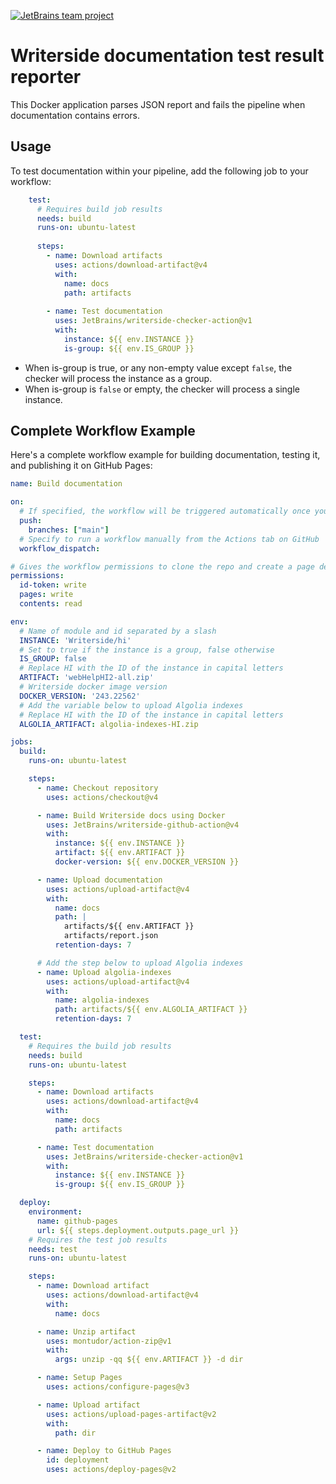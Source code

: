 [![JetBrains team project](https://jb.gg/badges/team.svg)](https://confluence.jetbrains.com/display/ALL/JetBrains+on+GitHub)

# Writerside documentation test result reporter


This Docker application parses JSON report and fails the pipeline when documentation contains errors.

## Usage

To test documentation within your pipeline, add the following job to your workflow:

```yml
    test:
      # Requires build job results
      needs: build
      runs-on: ubuntu-latest
    
      steps:
        - name: Download artifacts
          uses: actions/download-artifact@v4
          with:
            name: docs
            path: artifacts
    
        - name: Test documentation
          uses: JetBrains/writerside-checker-action@v1
          with:
            instance: ${{ env.INSTANCE }}
            is-group: ${{ env.IS_GROUP }}
```

* When is-group is true, or any non-empty value except `false`, the checker will process the instance as a group.
* When is-group is `false` or empty, the checker will process a single instance.

## Complete Workflow Example

Here's a complete workflow example for building documentation, testing it, and publishing it on GitHub Pages:

```yml
name: Build documentation

on:
  # If specified, the workflow will be triggered automatically once you push to the `main` branch.
  push:
    branches: ["main"]
  # Specify to run a workflow manually from the Actions tab on GitHub
  workflow_dispatch:

# Gives the workflow permissions to clone the repo and create a page deployment
permissions:
  id-token: write
  pages: write
  contents: read

env:
  # Name of module and id separated by a slash
  INSTANCE: 'Writerside/hi'
  # Set to true if the instance is a group, false otherwise
  IS_GROUP: false
  # Replace HI with the ID of the instance in capital letters
  ARTIFACT: 'webHelpHI2-all.zip'
  # Writerside docker image version
  DOCKER_VERSION: '243.22562'
  # Add the variable below to upload Algolia indexes
  # Replace HI with the ID of the instance in capital letters
  ALGOLIA_ARTIFACT: algolia-indexes-HI.zip

jobs:
  build:
    runs-on: ubuntu-latest

    steps:
      - name: Checkout repository
        uses: actions/checkout@v4

      - name: Build Writerside docs using Docker
        uses: JetBrains/writerside-github-action@v4
        with:
          instance: ${{ env.INSTANCE }}
          artifact: ${{ env.ARTIFACT }}
          docker-version: ${{ env.DOCKER_VERSION }}

      - name: Upload documentation
        uses: actions/upload-artifact@v4
        with:
          name: docs
          path: |
            artifacts/${{ env.ARTIFACT }}
            artifacts/report.json
          retention-days: 7

      # Add the step below to upload Algolia indexes
      - name: Upload algolia-indexes
        uses: actions/upload-artifact@v4
        with:
          name: algolia-indexes
          path: artifacts/${{ env.ALGOLIA_ARTIFACT }}
          retention-days: 7

  test:
    # Requires the build job results
    needs: build
    runs-on: ubuntu-latest

    steps:
      - name: Download artifacts
        uses: actions/download-artifact@v4
        with:
          name: docs
          path: artifacts

      - name: Test documentation
        uses: JetBrains/writerside-checker-action@v1
        with:
          instance: ${{ env.INSTANCE }}
          is-group: ${{ env.IS_GROUP }}

  deploy:
    environment:
      name: github-pages
      url: ${{ steps.deployment.outputs.page_url }}
    # Requires the test job results
    needs: test
    runs-on: ubuntu-latest

    steps:
      - name: Download artifact
        uses: actions/download-artifact@v4
        with:
          name: docs

      - name: Unzip artifact
        uses: montudor/action-zip@v1
        with:
          args: unzip -qq ${{ env.ARTIFACT }} -d dir

      - name: Setup Pages
        uses: actions/configure-pages@v3

      - name: Upload artifact
        uses: actions/upload-pages-artifact@v2
        with:
          path: dir

      - name: Deploy to GitHub Pages
        id: deployment
        uses: actions/deploy-pages@v2
```

